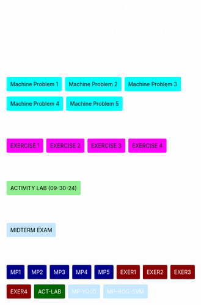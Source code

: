 <body style="background-image: url('https://www.world-wide.org/images/comp-vision.jpg'); background-size: cover; background-attachment: fixed; padding: 100px; color: white;">
</body>

## I'm Lesly-Ann B. Victoria from BSCS-IS-4B.
## Welcome to my compilation of Laboratory Work for CSST106 – Perception and Computer Vision Course.

### My Machine Problem:
<a style="color:black; padding: 10px; border-radius: 5px; text-decoration:none; display: inline-block; margin-bottom: 10px; background-color:cyan; border: 2px solid white;" href="https://github.com/LeslyVictoria2/CSST106-CS4B/blob/main/4B-VICTORIA-MP1">Machine Problem 1</a>
<a style="color:black; padding: 10px; border-radius: 5px; text-decoration:none; display: inline-block; margin-bottom: 10px; background-color:cyan; border: 2px solid white;" href="https://github.com/LeslyVictoria2/CSST106-CS4B/blob/main/4B-VICTORIA-MP2">Machine Problem 2</a>
<a style="color:black; padding: 10px; border-radius: 5px; text-decoration:none; display: inline-block; margin-bottom: 10px; background-color:cyan; border: 2px solid white;" href="https://github.com/LeslyVictoria2/CSST106-CS4B/blob/main/4B-VICTORIA-MP3">Machine Problem 3</a>
<a style="color:black; padding: 10px; border-radius: 5px; text-decoration:none; display: inline-block; margin-bottom: 10px; background-color:cyan; border: 2px solid white;" href="https://github.com/LeslyVictoria2/CSST106-CS4B/blob/main/4B-VICTORIA-MP4">Machine Problem 4</a>
<a style="color:black; padding: 10px; border-radius: 5px; text-decoration:none; display: inline-block; margin-bottom: 10px; background-color:cyan; border: 2px solid white;" href="https://github.com/LeslyVictoria2/CSST106-CS4B/blob/main/4B-VICTORIA-MP5">Machine Problem 5</a>

### My Exercises:
<a style="color:black; padding: 10px; border-radius: 5px; text-decoration:none; display: inline-block; margin-bottom: 10px; background-color:magenta; border: 2px solid white;" href="https://github.com/LeslyVictoria2/CSST106-CS4B/blob/main/4B-VICTORIA-EXER1">EXERCISE 1</a>
<a style="color:black; padding: 10px; border-radius: 5px; text-decoration:none; display: inline-block; margin-bottom: 10px; background-color:magenta; border: 2px solid white;" href="https://github.com/LeslyVictoria2/CSST106-CS4B/blob/main/4B-VICTORIA-EXER2">EXERCISE 2</a>
<a style="color:black; padding: 10px; border-radius: 5px; text-decoration:none; display: inline-block; margin-bottom: 10px; background-color:magenta; border: 2px solid white;" href="https://github.com/LeslyVictoria2/CSST106-CS4B/blob/main/4B-VICTORIA-EXER3">EXERCISE 3</a>
<a style="color:black; padding: 10px; border-radius: 5px; text-decoration:none; display: inline-block; margin-bottom: 10px; background-color:magenta; border: 2px solid white;" href="https://github.com/LeslyVictoria2/CSST106-CS4B/blob/main/4B-VICTORIA-EXER4">EXERCISE 4</a>

### My Activity Laboratory:
<a style="color:black; padding: 10px; border-radius: 5px; text-decoration:none; display: inline-block; margin-bottom: 10px; background-color:#90EE90; border: 2px solid white;" href="https://github.com/LeslyVictoria2/CSST106-CS4B/blob/main/ACTIVITY-LAB(09-30-24)">ACTIVITY LAB (09-30-24)</a>

### My MIDTERM EXAM:
<a style="color:black; padding: 10px; border-radius: 5px; text-decoration:none; display: inline-block; margin-bottom: 10px; background-color:#C6E7FF; border: 2px solid white;" href="https://github.com/LeslyVictoria2/CSST106-CS4B/blob/main/4B-VICTORIA-LAGANZON-MP">MIDTERM EXAM</a>

### ALL Google Colab Laboratory Work:
<a style="color:white; padding: 10px; border-radius: 5px; text-decoration:none; display: inline-block; margin-bottom: 10px; background-color:darkblue; border: 2px solid white;" href="https://github.com/LeslyVictoria2/CSST106-CS4B/blob/main/4B_VICTORIA_MP1.ipynb">MP1</a>
<a style="color:white; padding: 10px; border-radius: 5px; text-decoration:none; display: inline-block; margin-bottom: 10px; background-color:darkblue; border: 2px solid white;" href="https://github.com/LeslyVictoria2/CSST106-CS4B/blob/main/4B_VICTORIA_MP2.ipynb">MP2</a>
<a style="color:white; padding: 10px; border-radius: 5px; text-decoration:none; display: inline-block; margin-bottom: 10px; background-color:darkblue; border: 2px solid white;" href="https://github.com/LeslyVictoria2/CSST106-CS4B/blob/main/4B_VICTORIA_MP3.ipynb">MP3</a>
<a style="color:white; padding: 10px; border-radius: 5px; text-decoration:none; display: inline-block; margin-bottom: 10px; background-color:darkblue; border: 2px solid white;" href="https://github.com/LeslyVictoria2/CSST106-CS4B/blob/main/4B_VICTORIA_MP4.ipynb">MP4</a>
<a style="color:white; padding: 10px; border-radius: 5px; text-decoration:none; display: inline-block; margin-bottom: 10px; background-color:darkblue; border: 2px solid white;" href="https://github.com/LeslyVictoria2/CSST106-CS4B/blob/main/4B_VICTORIA_MP5.ipynb">MP5</a>
<a style="color:white; padding: 10px; border-radius: 5px; text-decoration:none; display: inline-block; margin-bottom: 10px; background-color:darkred; border: 2px solid white;" href="https://github.com/LeslyVictoria2/CSST106-CS4B/blob/main/4B_VICTORIA_EXER1.ipynb">EXER1</a>
<a style="color:white; padding: 10px; border-radius: 5px; text-decoration:none; display: inline-block; margin-bottom: 10px; background-color:darkred; border: 2px solid white;" href="https://github.com/LeslyVictoria2/CSST106-CS4B/blob/main/4B_VICTORIA_EXER2.ipynb">EXER2</a>
<a style="color:white; padding: 10px; border-radius: 5px; text-decoration:none; display: inline-block; margin-bottom: 10px; background-color:darkred; border: 2px solid white;" href="https://github.com/LeslyVictoria2/CSST106-CS4B/blob/main/4B_VICTORIA_EXER3.ipynb">EXER3</a>
<a style="color:white; padding: 10px; border-radius: 5px; text-decoration:none; display: inline-block; margin-bottom: 10px; background-color:darkred; border: 2px solid white;" href="https://github.com/LeslyVictoria2/CSST106-CS4B/blob/main/4B_VICTORIA_EXER4.ipynb">EXER4</a>
<a style="color:white; padding: 10px; border-radius: 5px; text-decoration:none; display: inline-block; margin-bottom: 10px; background-color:darkgreen; border: 2px solid white;" href="https://github.com/LeslyVictoria2/CSST106-
CS4B/blob/main/ACTIVITY-LAB(09-30-24).ipynb">ACT-LAB</a>
<a style="color:white; padding: 10px; border-radius: 5px; text-decoration:none; display: inline-block; margin-bottom: 10px; background-color:#C6E7FF; border: 2px solid white;" href="https://github.com/LeslyVictoria2/CSST106-CS4B/blob/main/4B_VICTORIA_LAGANZON_MP_YOLOv5.ipynb">MP-YOLO</a>
<a style="color:white; padding: 10px; border-radius: 5px; text-decoration:none; display: inline-block; margin-bottom: 10px; background-color:#C6E7FF; border: 2px solid white;" href="https://github.com/LeslyVictoria2/CSST106-CS4B/blob/main/4B_VICTORIA_LAGANZON_MP_HOG-SVM.ipynb">MP-HOG-SVM</a>
